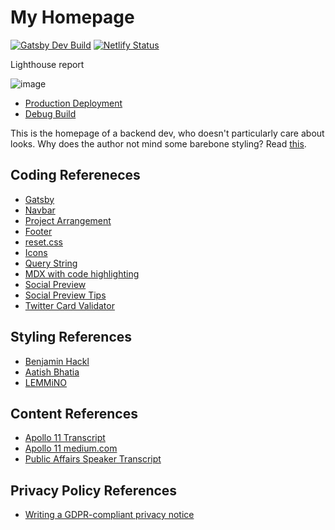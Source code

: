 # My Homepage

[![Gatsby Dev Build](https://github.com/christopher-besch/homepage/actions/workflows/build_dev.yml/badge.svg)](https://github.com/christopher-besch/homepage/actions/workflows/build_dev.yml)
[![Netlify Status](https://api.netlify.com/api/v1/badges/d4019205-7938-4358-b65b-1c6f4e20ef8f/deploy-status)](https://app.netlify.com/sites/modest-kepler-516321/deploys)

Lighthouse report

![image](https://user-images.githubusercontent.com/57909184/148825710-88f139c9-6c9f-4bc6-bf9f-b5906834b091.png)

- [Production Deployment](https://chris-besch.com)
- [Debug Build](https://dev.chris-besch.com)

This is the homepage of a backend dev, who doesn't particularly care about looks.
Why does the author not mind some barebone styling?
Read [this](https://motherfuckingwebsite.com).

## Coding Refereneces

- [Gatsby](https://github.com/christopher-besch/typescript_reference/tree/main/gatsby)
- [Navbar](https://www.makeuseof.com/responsive-navigation-bar-using-html-and-css)
- [Project Arrangement](https://www.w3schools.com/howto/howto_css_portfolio_gallery.asp)
- [Footer](https://codepen.io/julesforrest/pen/qLpgNB)
- [reset.css](https://meyerweb.com/eric/tools/css/reset)
- [Icons](https://css-tricks.com/change-color-of-svg-on-hover)
- [Query String](https://github.com/chrisfitkin/gatsby-query-string-demo)
- [MDX with code highlighting](https://malikgabroun.com/blog/syntax-highlighting-in-gatsby-mdx)
- [Social Preview](https://chrisko.io/posts/how-to-preview-your-website-on-social-media-with-meta-tags)
- [Social Preview Tips](https://www.seoquake.com/blog/open-graph-meta-tags-for-facebook-and-twitter)
- [Twitter Card Validator](https://cards-dev.twitter.com/validator)

## Styling References

- [Benjamin Hackl](https://benjamin-hackl.at)
- [Aatish Bhatia](https://aatishb.com)
- [LEMMiNO](https://www.lemmi.no)

## Content References

- [Apollo 11 Transcript](https://www.hq.nasa.gov/alsj/a11/a11transcript_tec.html)
- [Apollo 11 medium.com](https://medium.com/the-machinery-of-the-heavens/ignition-sequence-start-46ddfe40df65)
- [Public Affairs Speaker Transcript](https://www.history.nasa.gov/afj/ap11fj/01launch.html#f1start)

## Privacy Policy References

- [Writing a GDPR-compliant privacy notice](https://gdpr.eu/privacy-notice)

